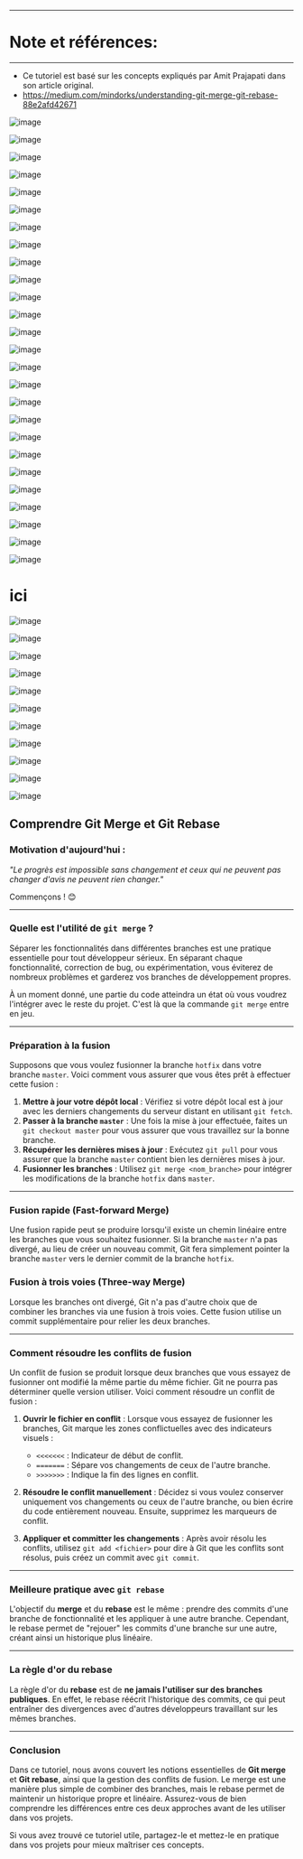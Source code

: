 ----------------------
# Note et références:
----------------------

- Ce tutoriel est basé sur les concepts expliqués par Amit Prajapati dans son article original.
- https://medium.com/mindorks/understanding-git-merge-git-rebase-88e2afd42671



![image](https://github.com/user-attachments/assets/1ff0f9f6-7a2e-4323-bb47-0b71e25ff416)

![image](https://github.com/user-attachments/assets/16dc5225-874c-4f56-b212-40125bbfec3b)

![image](https://github.com/user-attachments/assets/cdd3f8f1-bddb-4099-bf57-80236f754f57)

![image](https://github.com/user-attachments/assets/da9214b0-caae-4eea-b09d-f9f109bf86ad)

![image](https://github.com/user-attachments/assets/dc0af3a2-c303-44a9-a6df-a878b78a2dec)

![image](https://github.com/user-attachments/assets/fee99673-69e0-4bc3-8547-45a4585d4e76)

![image](https://github.com/user-attachments/assets/1f5d2902-b2d7-40c9-907f-6d9485e270c2)

![image](https://github.com/user-attachments/assets/4bc7ae2a-1d8b-44dd-bc2e-ed98f40b0e0a)

![image](https://github.com/user-attachments/assets/3e27c46f-6d32-43f8-ab55-d573cd14b240)

![image](https://github.com/user-attachments/assets/f84d7c1d-95dc-45c1-bdb7-55db7c625168)

![image](https://github.com/user-attachments/assets/a7519d06-4d91-4f4a-b01d-630f15da504e)

![image](https://github.com/user-attachments/assets/9ab6ceff-b2fd-4122-838d-c0cb5c021d76)

![image](https://github.com/user-attachments/assets/4595ddb3-31f3-479f-ad9c-001fb14fa65f)

![image](https://github.com/user-attachments/assets/5f1fc559-2530-419f-93dd-e860f807a67e)

![image](https://github.com/user-attachments/assets/a79124d1-4a9f-438a-9e16-f11456fb73d2)

![image](https://github.com/user-attachments/assets/8f4219eb-25b7-441d-adf7-2fcc05f5dcb0)

![image](https://github.com/user-attachments/assets/f3de7f3e-08d4-460d-a88f-f60285260aa4)

![image](https://github.com/user-attachments/assets/e88adfd4-980c-4ebd-bbb0-1acd84509cfc)

![image](https://github.com/user-attachments/assets/88998c50-8947-4c0c-ab45-ba4e7ff1800d)

![image](https://github.com/user-attachments/assets/30ce7735-2d09-4faa-b39f-458ce354ba7c)

![image](https://github.com/user-attachments/assets/98d6967c-5a26-4dde-ae92-94648135e939)

![image](https://github.com/user-attachments/assets/3c9309fa-00a6-4d01-80be-285d8d664fc6)

![image](https://github.com/user-attachments/assets/0bae4384-19b0-41e1-8f44-5dca3391666e)

![image](https://github.com/user-attachments/assets/19ff3ab2-ebc3-4465-a45b-96ff5952dfa6)

![image](https://github.com/user-attachments/assets/d4840573-23ed-4872-845a-7c069d1e08af)

![image](https://github.com/user-attachments/assets/309d151e-d595-4e03-9364-d8bbbdab2ff4)

# ici
![image](https://github.com/user-attachments/assets/3e9d55ad-9d36-4b87-bf68-77d652645a0f)

![image](https://github.com/user-attachments/assets/ead22522-b62c-4c50-8fd4-1e4ef88ff4b8)

![image](https://github.com/user-attachments/assets/43b0882e-1a71-46d9-bad8-33c14b201ac4)

![image](https://github.com/user-attachments/assets/8e7bca6a-c763-46ab-aeee-e949b50c6827)

![image](https://github.com/user-attachments/assets/939a646a-7cc9-43f8-9bd7-0a4c58b31208)

![image](https://github.com/user-attachments/assets/7d40310c-6d0e-4e46-89ea-75e3af6ba0b5)

![image](https://github.com/user-attachments/assets/c06bee13-9d65-42e6-94c0-366a68d974e3)

![image](https://github.com/user-attachments/assets/9afda69b-5584-4359-bd9c-d93681b101cf)

![image](https://github.com/user-attachments/assets/bdefa406-cb14-4570-a66e-2c4ca1d2ca50)

![image](https://github.com/user-attachments/assets/12cda280-b527-4bda-a0d5-b1c2152da274)

![image](https://github.com/user-attachments/assets/053390f0-19e2-4402-8dac-adadec2a51eb)

































## Comprendre **Git Merge** et **Git Rebase**

### **Motivation d'aujourd'hui :**

*"Le progrès est impossible sans changement et ceux qui ne peuvent pas changer d'avis ne peuvent rien changer."*

Commençons ! 😊

---

### **Quelle est l'utilité de `git merge` ?**

Séparer les fonctionnalités dans différentes branches est une pratique essentielle pour tout développeur sérieux. En séparant chaque fonctionnalité, correction de bug, ou expérimentation, vous éviterez de nombreux problèmes et garderez vos branches de développement propres.

À un moment donné, une partie du code atteindra un état où vous voudrez l'intégrer avec le reste du projet. C'est là que la commande `git merge` entre en jeu.

---

### **Préparation à la fusion**

Supposons que vous voulez fusionner la branche `hotfix` dans votre branche `master`. Voici comment vous assurer que vous êtes prêt à effectuer cette fusion :

1. **Mettre à jour votre dépôt local** : Vérifiez si votre dépôt local est à jour avec les derniers changements du serveur distant en utilisant `git fetch`.
2. **Passer à la branche `master`** : Une fois la mise à jour effectuée, faites un `git checkout master` pour vous assurer que vous travaillez sur la bonne branche.
3. **Récupérer les dernières mises à jour** : Exécutez `git pull` pour vous assurer que la branche `master` contient bien les dernières mises à jour.
4. **Fusionner les branches** : Utilisez `git merge <nom_branche>` pour intégrer les modifications de la branche `hotfix` dans `master`.

---

### **Fusion rapide (Fast-forward Merge)**

Une fusion rapide peut se produire lorsqu'il existe un chemin linéaire entre les branches que vous souhaitez fusionner. Si la branche `master` n'a pas divergé, au lieu de créer un nouveau commit, Git fera simplement pointer la branche `master` vers le dernier commit de la branche `hotfix`.

### **Fusion à trois voies (Three-way Merge)**

Lorsque les branches ont divergé, Git n'a pas d'autre choix que de combiner les branches via une fusion à trois voies. Cette fusion utilise un commit supplémentaire pour relier les deux branches.

---

### **Comment résoudre les conflits de fusion**

Un conflit de fusion se produit lorsque deux branches que vous essayez de fusionner ont modifié la même partie du même fichier. Git ne pourra pas déterminer quelle version utiliser. Voici comment résoudre un conflit de fusion :

1. **Ouvrir le fichier en conflit** : Lorsque vous essayez de fusionner les branches, Git marque les zones conflictuelles avec des indicateurs visuels :
   - `<<<<<<<` : Indicateur de début de conflit.
   - `=======` : Sépare vos changements de ceux de l'autre branche.
   - `>>>>>>>` : Indique la fin des lignes en conflit.

2. **Résoudre le conflit manuellement** : Décidez si vous voulez conserver uniquement vos changements ou ceux de l'autre branche, ou bien écrire du code entièrement nouveau. Ensuite, supprimez les marqueurs de conflit.

3. **Appliquer et committer les changements** : Après avoir résolu les conflits, utilisez `git add <fichier>` pour dire à Git que les conflits sont résolus, puis créez un commit avec `git commit`.

---

### **Meilleure pratique avec `git rebase`**

L'objectif du **merge** et du **rebase** est le même : prendre des commits d'une branche de fonctionnalité et les appliquer à une autre branche. Cependant, le rebase permet de "rejouer" les commits d'une branche sur une autre, créant ainsi un historique plus linéaire.

---

### **La règle d'or du rebase**

La règle d'or du **rebase** est de **ne jamais l'utiliser sur des branches publiques**. En effet, le rebase réécrit l'historique des commits, ce qui peut entraîner des divergences avec d'autres développeurs travaillant sur les mêmes branches.

---

### **Conclusion**

Dans ce tutoriel, nous avons couvert les notions essentielles de **Git merge** et **Git rebase**, ainsi que la gestion des conflits de fusion. Le merge est une manière plus simple de combiner des branches, mais le rebase permet de maintenir un historique propre et linéaire. Assurez-vous de bien comprendre les différences entre ces deux approches avant de les utiliser dans vos projets.

Si vous avez trouvé ce tutoriel utile, partagez-le et mettez-le en pratique dans vos projets pour mieux maîtriser ces concepts.


